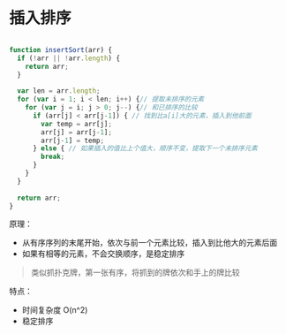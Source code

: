 # 插入排序
```javascript

function insertSort(arr) {
  if (!arr || !arr.length) {
    return arr;
  }
  
  var len = arr.length;
  for (var i = 1; i < len; i++) {// 提取未排序的元素
    for (var j = i; j > 0; j--) {// 和已排序的比较
      if (arr[j] < arr[j-1]) { // 找到比a[i]大的元素，插入到他前面
        var temp = arr[j];
        arr[j] = arr[j-1];
        arr[j-1] = temp;
      } else { // 如果插入的值比上个值大，顺序不变，提取下一个未排序元素
        break;
      }
    }
  }
  
  return arr;
}

```

原理：
* 从有序序列的末尾开始，依次与前一个元素比较，插入到比他大的元素后面
* 如果有相等的元素，不会交换顺序，是稳定排序

> 类似抓扑克牌，第一张有序，将抓到的牌依次和手上的牌比较

特点：
* 时间复杂度 O(n^2)
* 稳定排序
